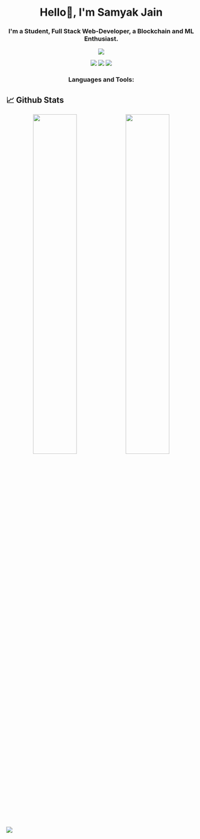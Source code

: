 <h1 align="center">Hello👋, I'm Samyak Jain</h1>
<h3 align="center">I'm a Student, Full Stack Web-Developer, a Blockchain and ML Enthusiast.</h3>

<p align="center">
<img src='https://komarev.com/ghpvc/?username=SamyakJain2020' />
</p>
<p align="center">
<a href="https://www.linkedin.com/in/samyak-j-8442a2141/" target="blank"><img src="https://img.shields.io/badge/LinkedIn-0077B5?style=for-the-badge&logo=linkedin&logoColor=white"/></a>
<a href="https://www.instagram.com/samyak190/" target="blank"><img src="https://img.shields.io/badge/Instagram-E4405F?style=for-the-badge&logo=instagram&logoColor=white"/></a>
<a href="mailto:2samyakj@gmail.com" target="blank"><img src="https://img.shields.io/badge/Gmail-D14836?style=for-the-badge&logo=gmail&logoColor=white"/></a>
</p>

<h3 align="center">Languages and Tools:</h3>


## 📈 Github Stats

<p align="center">
	
  <img width="48%" src="https://github-readme-stats.vercel.app/api?username=SamyakJain2020&show_icons=true&theme=synthwave" />
  <img width="48%" src="https://github-readme-streak-stats.herokuapp.com/?user=SamyakJain2020&theme=synthwave" />
</p>
  <img src="https://activity-graph.herokuapp.com/graph?username=SamyakJain2020&bg_color=2B213A&color=E5289E&line=DA5B0B&point=E1E8EB">
<!-- <div align="center">
  
### Show some ❤️ by starring ⭐ some of the repositories!
![](https://hit.yhype.me/github/profile?user_id=71445997)
  <img height="120" alt="Thanks for visiting me" width="100%" src="https://raw.githubusercontent.com/BrunnerLivio/brunnerlivio/master/images/marquee.svg" />
<br />
</div> -->
